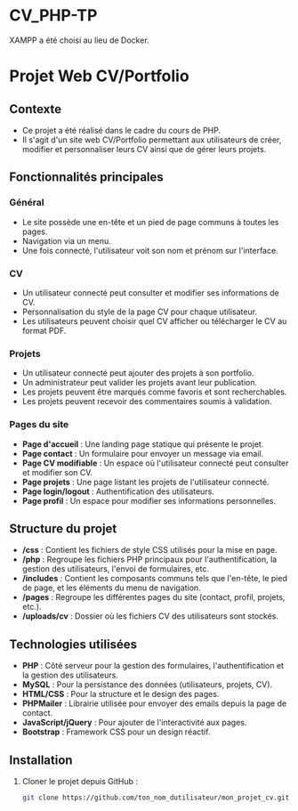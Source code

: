 # CV_PHP-TP

XAMPP a été choisi au lieu de Docker.
# Projet Web CV/Portfolio

## Contexte
- Ce projet a été réalisé dans le cadre du cours de PHP. 
- Il s'agit d'un site web CV/Portfolio permettant aux utilisateurs de créer, modifier et personnaliser leurs CV ainsi que de gérer leurs projets.

## Fonctionnalités principales
### Général
- Le site possède une en-tête et un pied de page communs à toutes les pages.
- Navigation via un menu.
- Une fois connecté, l'utilisateur voit son nom et prénom sur l'interface.

### CV
- Un utilisateur connecté peut consulter et modifier ses informations de CV.
- Personnalisation du style de la page CV pour chaque utilisateur.
- Les utilisateurs peuvent choisir quel CV afficher ou télécharger le CV au format PDF.

### Projets
- Un utilisateur connecté peut ajouter des projets à son portfolio.
- Un administrateur peut valider les projets avant leur publication.
- Les projets peuvent être marqués comme favoris et sont recherchables.
- Les projets peuvent recevoir des commentaires soumis à validation.

### Pages du site
- **Page d'accueil** : Une landing page statique qui présente le projet.
- **Page contact** : Un formulaire pour envoyer un message via email.
- **Page CV modifiable** : Un espace où l'utilisateur connecté peut consulter et modifier son CV.
- **Page projets** : Une page listant les projets de l'utilisateur connecté.
- **Page login/logout** : Authentification des utilisateurs.
- **Page profil** : Un espace pour modifier ses informations personnelles.


## Structure du projet
- **/css** : Contient les fichiers de style CSS utilisés pour la mise en page.
- **/php** : Regroupe les fichiers PHP principaux pour l'authentification, la gestion des utilisateurs, l'envoi de formulaires, etc.
- **/includes** : Contient les composants communs tels que l'en-tête, le pied de page, et les éléments du menu de navigation.
- **/pages** : Regroupe les différentes pages du site (contact, profil, projets, etc.).
- **/uploads/cv** : Dossier où les fichiers CV des utilisateurs sont stockés.

## Technologies utilisées
- **PHP** : Côté serveur pour la gestion des formulaires, l'authentification et la gestion des utilisateurs.
- **MySQL** : Pour la persistance des données (utilisateurs, projets, CV).
- **HTML/CSS** : Pour la structure et le design des pages.
- **PHPMailer** : Librairie utilisée pour envoyer des emails depuis la page de contact.
- **JavaScript/jQuery** : Pour ajouter de l'interactivité aux pages.
- **Bootstrap** : Framework CSS pour un design réactif.

## Installation
1. Cloner le projet depuis GitHub :
   ```bash
   git clone https://github.com/ton_nom_dutilisateur/mon_projet_cv.git
